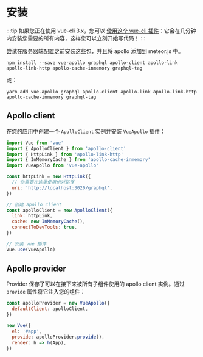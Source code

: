 # 安装

:::tip
如果您正在使用 vue-cli 3.x，您可以 [使用这个 vue-cli 插件](https://github.com/Akryum/vue-cli-plugin-apollo)：它会在几分钟内安装您需要的所有内容，这样您可以立刻开始写代码！
:::

尝试在服务器端配置之前安装这些包，并且将 apollo 添加到 meteor.js 中。

```
npm install --save vue-apollo graphql apollo-client apollo-link apollo-link-http apollo-cache-inmemory graphql-tag
```

或：

```
yarn add vue-apollo graphql apollo-client apollo-link apollo-link-http apollo-cache-inmemory graphql-tag
```

## Apollo client

在您的应用中创建一个 `ApolloClient` 实例并安装 `VueApollo` 插件：

```js
import Vue from 'vue'
import { ApolloClient } from 'apollo-client'
import { HttpLink } from 'apollo-link-http'
import { InMemoryCache } from 'apollo-cache-inmemory'
import VueApollo from 'vue-apollo'

const httpLink = new HttpLink({
  // 你需要在这里使用绝对路径
  uri: 'http://localhost:3020/graphql',
})

// 创建 apollo client
const apolloClient = new ApolloClient({
  link: httpLink,
  cache: new InMemoryCache(),
  connectToDevTools: true,
})

// 安装 vue 插件
Vue.use(VueApollo)
```

## Apollo provider

Provider 保存了可以在接下来被所有子组件使用的 apollo client 实例。通过 `provide` 属性将它注入您的组件：

```js
const apolloProvider = new VueApollo({
  defaultClient: apolloClient,
})

new Vue({
  el: '#app',
  provide: apolloProvider.provide(),
  render: h => h(App),
})
```